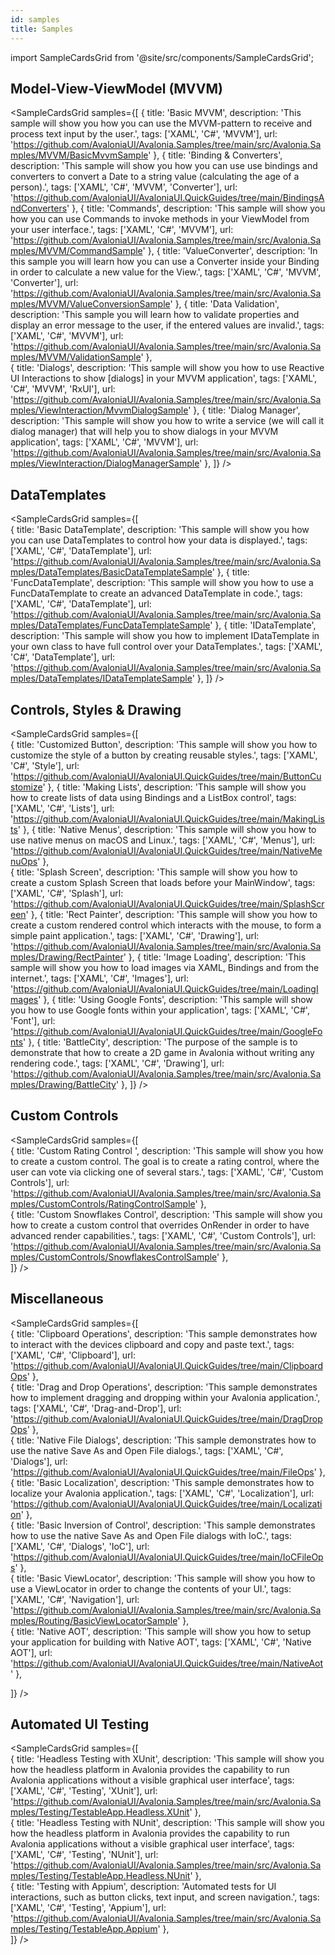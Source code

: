 ```yaml
---
id: samples
title: Samples
---
```


import SampleCardsGrid from '@site/src/components/SampleCardsGrid';

## Model-View-ViewModel (MVVM)

<SampleCardsGrid
  samples={[
    {
      title: 'Basic MVVM',
      description: 'This sample will show you how you can use the MVVM-pattern to receive and process text input by the user.',
      tags: ['XAML', 'C#', 'MVVM'],
      url: 'https://github.com/AvaloniaUI/Avalonia.Samples/tree/main/src/Avalonia.Samples/MVVM/BasicMvvmSample'
    },
     {
      title: 'Binding & Converters',
      description: 'This sample will show you how you can use use bindings and converters to convert a Date to a string value (calculating the age of a person).',
      tags: ['XAML', 'C#', 'MVVM', 'Converter'],
      url: 'https://github.com/AvaloniaUI/AvaloniaUI.QuickGuides/tree/main/BindingsAndConverters'
    },
    {
      title: 'Commands',
      description: 'This sample will show you how you can use Commands to invoke methods in your ViewModel from your user interface.',
      tags: ['XAML', 'C#', 'MVVM'],
      url: 'https://github.com/AvaloniaUI/Avalonia.Samples/tree/main/src/Avalonia.Samples/MVVM/CommandSample'
    },
    {
      title: 'ValueConverter',
      description: 'In this sample you will learn how you can use a Converter inside your Binding in order to calculate a new value for the View.',
      tags: ['XAML', 'C#', 'MVVM', 'Converter'],
      url: 'https://github.com/AvaloniaUI/Avalonia.Samples/tree/main/src/Avalonia.Samples/MVVM/ValueConversionSample'
    },
    {
      title: 'Data Validation',
      description: 'This sample you will learn how to validate properties and display an error message to the user, if the entered values are invalid.',
      tags: ['XAML', 'C#', 'MVVM'],
      url: 'https://github.com/AvaloniaUI/Avalonia.Samples/tree/main/src/Avalonia.Samples/MVVM/ValidationSample'
    },   
    {
      title: 'Dialogs',
      description: 'This sample will show you how to use Reactive UI Interactions to show [dialogs] in your MVVM application',
      tags: ['XAML', 'C#', 'MVVM', 'RxUI'],
      url: 'https://github.com/AvaloniaUI/Avalonia.Samples/tree/main/src/Avalonia.Samples/ViewInteraction/MvvmDialogSample'
    }, 
    {
      title: 'Dialog Manager',
      description: 'This sample will show you how to write a service (we will call it dialog manager) that will help you to show dialogs in your MVVM application',
      tags: ['XAML', 'C#', 'MVVM'],
      url: 'https://github.com/AvaloniaUI/Avalonia.Samples/tree/main/src/Avalonia.Samples/ViewInteraction/DialogManagerSample'
    }, 
  ]}
/>

## DataTemplates

  <SampleCardsGrid
  samples={[    
    {
      title: 'Basic DataTemplate',
      description: 'This sample will show you how you can use DataTemplates to control how your data is displayed.',
      tags: ['XAML', 'C#', 'DataTemplate'],
      url: 'https://github.com/AvaloniaUI/Avalonia.Samples/tree/main/src/Avalonia.Samples/DataTemplates/BasicDataTemplateSample'
    },
    {
      title: 'FuncDataTemplate',
      description: 'This sample will show you how to use a FuncDataTemplate to create an advanced DataTemplate in code.',
      tags: ['XAML', 'C#', 'DataTemplate'],
      url: 'https://github.com/AvaloniaUI/Avalonia.Samples/tree/main/src/Avalonia.Samples/DataTemplates/FuncDataTemplateSample'
    },
    {
      title: 'IDataTemplate',
      description: 'This sample will show you how to implement IDataTemplate in your own class to have full control over your DataTemplates.',
      tags: ['XAML', 'C#', 'DataTemplate'],
      url: 'https://github.com/AvaloniaUI/Avalonia.Samples/tree/main/src/Avalonia.Samples/DataTemplates/IDataTemplateSample'
    },
  ]}
/>

## Controls, Styles & Drawing

  <SampleCardsGrid
  samples={[    
    {
      title: 'Customized Button',
      description: 'This sample will show you how to customize the style of a button by creating reusable styles.',
      tags: ['XAML', 'C#', 'Style'],
      url: 'https://github.com/AvaloniaUI/AvaloniaUI.QuickGuides/tree/main/ButtonCustomize'
    },
     {
      title: 'Making Lists',
      description: 'This sample will show you how to create lists of data using Bindings and a ListBox control',
      tags: ['XAML', 'C#', 'Lists'],
      url: 'https://github.com/AvaloniaUI/AvaloniaUI.QuickGuides/tree/main/MakingLists'
    },
     {
      title: 'Native Menus',
      description: 'This sample will show you how to use native menus on macOS and Linux.',
      tags: ['XAML', 'C#', 'Menus'],
      url: 'https://github.com/AvaloniaUI/AvaloniaUI.QuickGuides/tree/main/NativeMenuOps'
    },  
     {
      title: 'Splash Screen',
      description: 'This sample will show you how to create a custom Splash Screen that loads before your MainWindow',
      tags: ['XAML', 'C#', 'Splash'],
      url: 'https://github.com/AvaloniaUI/AvaloniaUI.QuickGuides/tree/main/SplashScreen'
    },
   {
      title: 'Rect Painter',
      description: 'This sample will show you how to create a custom rendered control which interacts with the mouse, to form a simple paint application.',
      tags: ['XAML', 'C#', 'Drawing'],
      url: 'https://github.com/AvaloniaUI/Avalonia.Samples/tree/main/src/Avalonia.Samples/Drawing/RectPainter'
    },
    {
      title: 'Image Loading',
      description: 'This sample will show you how to load images via XAML, Bindings and from the internet.',
      tags: ['XAML', 'C#', 'Images'],
      url: 'https://github.com/AvaloniaUI/AvaloniaUI.QuickGuides/tree/main/LoadingImages'
    },
     {
      title: 'Using Google Fonts',
      description: 'This sample will show you how to use Google fonts within your application',
      tags: ['XAML', 'C#', 'Font'],
      url: 'https://github.com/AvaloniaUI/AvaloniaUI.QuickGuides/tree/main/GoogleFonts'
    },
    {
      title: 'BattleCity',
      description: 'The purpose of the sample is to demonstrate that how to create a 2D game in Avalonia without writing any rendering code.',
      tags: ['XAML', 'C#', 'Drawing'],
      url: 'https://github.com/AvaloniaUI/Avalonia.Samples/tree/main/src/Avalonia.Samples/Drawing/BattleCity'
    },
  ]}
/>

## Custom Controls

  <SampleCardsGrid
  samples={[    
   {
      title: 'Custom Rating Control ',
      description: 'This sample will show you how to create a custom control. The goal is to create a rating control, where the user can vote via clicking one of several stars.',
      tags: ['XAML', 'C#', 'Custom Controls'],
      url: 'https://github.com/AvaloniaUI/Avalonia.Samples/tree/main/src/Avalonia.Samples/CustomControls/RatingControlSample'
    },    
    {
      title: 'Custom Snowflakes Control',
      description: 'This sample will show you how to create a custom control that overrides OnRender in order to have advanced render capabilities.',
      tags: ['XAML', 'C#', 'Custom Controls'],
      url: 'https://github.com/AvaloniaUI/Avalonia.Samples/tree/main/src/Avalonia.Samples/CustomControls/SnowflakesControlSample'
    },    
  ]}
/>

## Miscellaneous

  <SampleCardsGrid
  samples={[    
  {
      title: 'Clipboard Operations',
      description: 'This sample demonstrates how to interact with the devices clipboard and copy and paste text.',
      tags: ['XAML', 'C#', 'Clipboard'],
      url: 'https://github.com/AvaloniaUI/AvaloniaUI.QuickGuides/tree/main/ClipboardOps'
    },  
     {
      title: 'Drag and Drop Operations',
      description: 'This sample demonstrates how to implement dragging and dropping within your Avalonia application.',
      tags: ['XAML', 'C#', 'Drag-and-Drop'],
      url: 'https://github.com/AvaloniaUI/AvaloniaUI.QuickGuides/tree/main/DragDropOps'
    },  
    {
      title: 'Native File Dialogs',
      description: 'This sample demonstrates how to use the native Save As and Open File dialogs.',
      tags: ['XAML', 'C#', 'Dialogs'],
      url: 'https://github.com/AvaloniaUI/AvaloniaUI.QuickGuides/tree/main/FileOps'
    },  
     {
      title: 'Basic Localization',
      description: 'This sample demonstrates how to localize your Avalonia application.',
      tags: ['XAML', 'C#', 'Localization'],
      url: 'https://github.com/AvaloniaUI/AvaloniaUI.QuickGuides/tree/main/Localization'
    },  
     {
      title: 'Basic Inversion of Control',
      description: 'This sample demonstrates how to use the native Save As and Open File dialogs with IoC.',
      tags: ['XAML', 'C#', 'Dialogs', 'IoC'],
      url: 'https://github.com/AvaloniaUI/AvaloniaUI.QuickGuides/tree/main/IoCFileOps'
    },  
   {
      title: 'Basic ViewLocator',
      description: 'This sample will show you how to use a ViewLocator in order to change the contents of your UI.',
      tags: ['XAML', 'C#', 'Navigation'],
      url: 'https://github.com/AvaloniaUI/Avalonia.Samples/tree/main/src/Avalonia.Samples/Routing/BasicViewLocatorSample'
    },    
    {
      title: 'Native AOT',
      description: 'This sample will show you how to setup your application for building with Native AOT',
      tags: ['XAML', 'C#', 'Native AOT'],
      url: 'https://github.com/AvaloniaUI/AvaloniaUI.QuickGuides/tree/main/NativeAot'
    },   
     
  ]}
/>


## Automated UI Testing

  <SampleCardsGrid
  samples={[    
   {
      title: 'Headless Testing with XUnit',
      description: 'This sample will show you how the headless platform in Avalonia provides the capability to run Avalonia applications without a visible graphical user interface',
      tags: ['XAML', 'C#', 'Testing', 'XUnit'],
      url: 'https://github.com/AvaloniaUI/Avalonia.Samples/tree/main/src/Avalonia.Samples/Testing/TestableApp.Headless.XUnit'
    },    
    {
      title: 'Headless Testing with NUnit',
      description: 'This sample will show you how the headless platform in Avalonia provides the capability to run Avalonia applications without a visible graphical user interface',
      tags: ['XAML', 'C#', 'Testing', 'NUnit'],
      url: 'https://github.com/AvaloniaUI/Avalonia.Samples/tree/main/src/Avalonia.Samples/Testing/TestableApp.Headless.NUnit'
    },   
     {
      title: 'Testing with Appium',
      description: 'Automated tests for UI interactions, such as button clicks, text input, and screen navigation.',
      tags: ['XAML', 'C#', 'Testing', 'Appium'],
      url: 'https://github.com/AvaloniaUI/Avalonia.Samples/tree/main/src/Avalonia.Samples/Testing/TestableApp.Appium'
    },   
  ]}
/>
